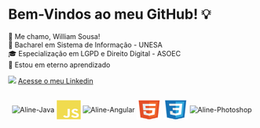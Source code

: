 # Bem-Vindos ao meu GitHub! :bulb:

:ghost: Me chamo, William Sousa!  
:school: Bacharel em Sistema de Informação - UNESA  
:mortar_board: Especialização em LGPD e Direito Digital - ASOEC  
:milky_way: Estou em eterno aprendizado  





<img src="https://cdn.jsdelivr.net/gh/devicons/devicon@latest/icons/linkedin/linkedin-original.svg" width="19px" /> [Acesse o meu Linkedin](https://br.linkedin.com/in/aline-antunes-a908a6174) 

<div align="center">
<div style="display: inline_block"><br>
<img align="center" alt="Aline-Java" height="40" width="50" src="https://cdn.jsdelivr.net/gh/devicons/devicon@latest/icons/python/python-original.svg">
<img align="center" alt="Aline-Js" height="40" width="50" src="https://raw.githubusercontent.com/devicons/devicon/master/icons/javascript/javascript-plain.svg">
<img align="center" alt="Aline-Angular" height="40" width="50" src="https://cdn.jsdelivr.net/gh/devicons/devicon@latest/icons/azuresqldatabase/azuresqldatabase-original.svg">
<img align="center" alt="Aline-HTML" height="40" width="50" src="https://raw.githubusercontent.com/devicons/devicon/master/icons/html5/html5-original.svg">
<img align="center" alt="Aline-CSS" height="40" width="50" src="https://raw.githubusercontent.com/devicons/devicon/master/icons/css3/css3-original.svg">
<img align="center" alt="Aline-Photoshop" height="40" width="50" src="https://cdn.jsdelivr.net/gh/devicons/devicon@latest/icons/react/react-original.svg"> 
</div>

<br>
